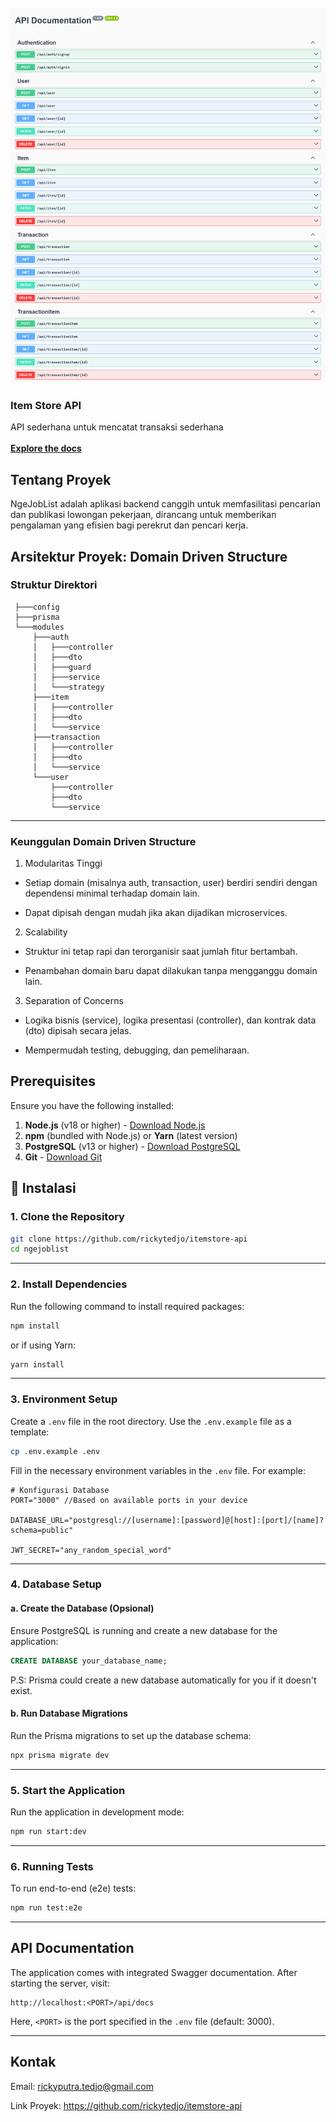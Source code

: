 <br />
<div>
  <img src="./swagger.png" alt="Logo" height="600">

  <h3>Item Store API</h3>

  <p>
    API sederhana untuk mencatat transaksi sederhana
    <br /><br />
    <a href="https://documenter.getpostman.com/view/29780531/2sB2qf9yVW"><strong>Explore the docs</strong></a>
  </p>
</div>

## Tentang Proyek

NgeJobList adalah aplikasi backend canggih untuk memfasilitasi pencarian dan publikasi lowongan pekerjaan, dirancang untuk memberikan pengalaman yang efisien bagi perekrut dan pencari kerja.

## Arsitektur Proyek: Domain Driven Structure

### Struktur Direktori

 ```plaintext
  ├───config
  ├───prisma
  └───modules
      ├───auth
      │   ├───controller
      │   ├───dto
      │   ├───guard
      │   ├───service
      │   └───strategy
      ├───item
      │   ├───controller
      │   ├───dto
      │   └───service
      ├───transaction
      │   ├───controller
      │   ├───dto
      │   └───service
      └───user
          ├───controller
          ├───dto
          └───service
 ```

---

### Keunggulan Domain Driven Structure
1. Modularitas Tinggi

  - Setiap domain (misalnya auth, transaction, user) berdiri sendiri dengan dependensi minimal terhadap domain lain.

  - Dapat dipisah dengan mudah jika akan dijadikan microservices.

2. Scalability

  - Struktur ini tetap rapi dan terorganisir saat jumlah fitur bertambah.

  - Penambahan domain baru dapat dilakukan tanpa mengganggu domain lain.

3. Separation of Concerns

  - Logika bisnis (service), logika presentasi (controller), dan kontrak data (dto) dipisah secara jelas.

  - Mempermudah testing, debugging, dan pemeliharaan.

## Prerequisites

Ensure you have the following installed:

1. **Node.js** (v18 or higher) - [Download Node.js](https://nodejs.org/)
2. **npm** (bundled with Node.js) or **Yarn** (latest version)
3. **PostgreSQL** (v13 or higher) - [Download PostgreSQL](https://www.postgresql.org/)
4. **Git** - [Download Git](https://git-scm.com/)


## 🚦 Instalasi

### 1. Clone the Repository

```bash
git clone https://github.com/rickytedjo/itemstore-api
cd ngejoblist
```
--- 
### 2. Install Dependencies

Run the following command to install required packages:

```bash
npm install
```

or if using Yarn:

```bash
yarn install
```
---
### 3. Environment Setup

Create a `.env` file in the root directory. Use the `.env.example` file as a template:

```bash
cp .env.example .env
```

Fill in the necessary environment variables in the `.env` file. For example:

```env
# Konfigurasi Database
PORT="3000" //Based on available ports in your device

DATABASE_URL="postgresql://[username]:[password]@[host]:[port]/[name]?schema=public"

JWT_SECRET="any_random_special_word"
```

---

### 4. Database Setup

#### a. Create the Database (Opsional)
Ensure PostgreSQL is running and create a new database for the application:

```sql
CREATE DATABASE your_database_name;
```

P.S: Prisma could create a new database automatically for you if it doesn't exist.

#### b. Run Database Migrations

Run the Prisma migrations to set up the database schema:

```bash
npx prisma migrate dev
```

---

### 5. Start the Application

Run the application in development mode:

```bash
npm run start:dev
```
---

### 6. Running Tests

To run end-to-end (e2e) tests:

```bash
npm run test:e2e
```

---

## API Documentation

The application comes with integrated Swagger documentation. After starting the server, visit:

```
http://localhost:<PORT>/api/docs
```

Here, `<PORT>` is the port specified in the `.env` file (default: 3000).

---

## Kontak
Email: <rickyputra.tedjo@gmail.com>

Link Proyek: <https://github.com/rickytedjo/itemstore-api>